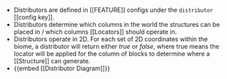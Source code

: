 - Distributors are defined in [[FEATURE]] configs under the `distributor` [[config key]].
- Distributors determine which columns in the world the structures can be placed in / which columns [[Locators]] should operate in.
- Distributors operate in 2D. For each set of 2D coordinates within the biome, a distributor will return either *true* or *false*, where true means the locator will be applied for the column of blocks to determine where a [[Structure]] can generate.
- {{embed [[Distributor Diagram]]}}